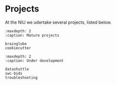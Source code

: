 # Projects

At the NIU we udertake several projects, listed below.

```{toctree}
:maxdepth: 2
:caption: Mature projects

brainglobe
cookiecutter
```

```{toctree}
:maxdepth: 2
:caption: Under development

datashuttle
swc-bids
troubleshooting
```